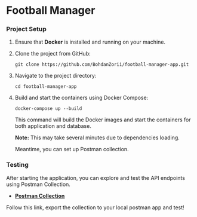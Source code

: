 # Football Manager

### Project Setup
1. Ensure that **Docker** is installed and running on your machine.
2. Clone the project from GitHub:
   ```
   git clone https://github.com/BohdanZorii/football-manager-app.git
   ```
3. Navigate to the project directory:
   ```
   cd football-manager-app
   ```
4. Build and start the containers using Docker Compose:
   ```
   docker-compose up --build
   ```
   This command will build the Docker images and start the containers for both application and database.


   **Note:**  This may take several minutes due to dependencies loading.


   Meantime, you can set up Postman collection.

### Testing
After starting the application, you can explore and test the API endpoints using Postman Collection.

- **[Postman Collection](https://www.postman.com/okrepair-team/personal-workspace/collection/z8zurhz/football-manager?action=share&creator=28808144)**

Follow this link, export the collection to your local postman app and test!
